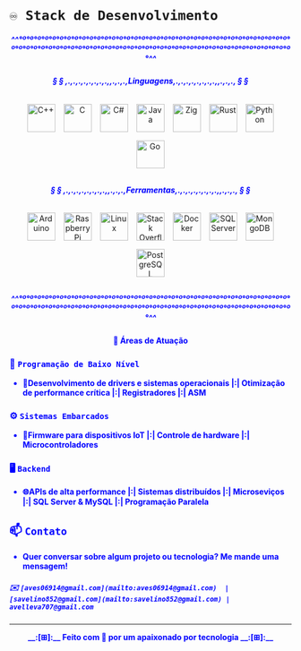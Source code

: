 # `♾️ Stack de Desenvolvimento`  
<div align="center">
    <h5><strong style="color: blue;">^^°º°º°º°º°º°º°º°º°º°º°º°º°º°º°º°º°º°º°º°º°º°º°º°º°º°º°º°º°º°º°º°º°º°º°º°º°º°º°º°º°º°º°º°º°º°º°º°º°º°º°º°º°º°º°º°º°º°º°º°º°º°º°º°º°º°º°º°º°º°º°º°º°º°º°^^</strong></h5>
</div>
<div align="center">
    <h6><strong style="color: blue;">§ § ,.,.,.,.,.,.,.,.,,.,.,.,Linguagens,.,.,.,.,.,.,.,.,,.,.,., § §</strong></h6>
</div>
<div align="center">
    <div style="display: flex; flex-wrap: wrap; justify-content: center; gap: 15px; margin: 30px 0;">
        <!-- Tecnologias existentes -->
        <a href="https://isocpp.org/" target="_blank" title="C++">
            <img src="https://upload.wikimedia.org/wikipedia/commons/thumb/1/18/ISO_C%2B%2B_Logo.svg/1822px-ISO_C%2B%2B_Logo.svg.png" alt="C++" width="50" height="50">
        </a>
        <a href="https://www.iso.org/standard/74528.html" target="_blank" title="C">
            <img src="https://upload.wikimedia.org/wikipedia/commons/thumb/1/18/C_Programming_Language.svg/926px-C_Programming_Language.svg.png" alt="C" width="50" height="50">
        </a>
        <a href="https://dotnet.microsoft.com/" target="_blank" title="C#">
            <img src="https://upload.wikimedia.org/wikipedia/commons/thumb/b/bd/Logo_C_sharp.svg/1820px-Logo_C_sharp.svg.png" alt="C#" width="50" height="50">
        </a>
        <a href="https://www.java.com/" target="_blank" title="Java">
            <img src="https://upload.wikimedia.org/wikipedia/en/3/30/Java_programming_language_logo.svg" alt="Java" width="50" height="50">
        </a>
        <a href="https://ziglang.org/" target="_blank" title="Zig">
            <img src="https://uxwing.com/wp-content/themes/uxwing/download/brands-and-social-media/zig-programming-language-icon.png" alt="Zig" width="50" height="50">
        </a>
        <a href="https://www.rust-lang.org/" target="_blank" title="Rust">
            <img src="https://e7.pngegg.com/pngimages/114/914/png-clipart-rust-programming-language-logo-machine-learning-haskell-crab-animals-cartoon.png" alt="Rust" width="50" height="50">
        </a>
        <a href="https://www.python.org/" target="_blank" title="Python">
            <img src="https://upload.wikimedia.org/wikipedia/commons/thumb/0/0a/Python.svg/1200px-Python.svg.png" alt="Python" width="50" height="50">
        </a>
        <a href="https://go.dev/" target="_blank" title="Go">
            <img src="https://iconlogovector.com/uploads/images/2024/04/lg-6619d74e0c9e1-GO-Golang.webp" alt="Go" width="50" height="50">
        </a>
    </div>
</div>
<div align="center">
    <h6><strong style="color: blue;">§ § ,.,.,.,.,.,.,.,.,,.,.,.,Ferramentas,.,.,.,.,.,.,.,.,,.,.,., § §</strong></h6>
</div>
<div align="center">
    <div style="display: flex; flex-wrap: wrap; justify-content: center; gap: 15px; margin: 30px 0;">
        <!-- Tecnologias existentes -->
        <a href="https://www.arduino.cc/" target="_blank" title="Arduino">
            <img src="https://upload.wikimedia.org/wikipedia/commons/8/87/Arduino_Logo.svg" alt="Arduino" width="50" height="50">
        </a>
        <a href="https://www.raspberrypi.org/" target="_blank" title="Raspberry Pi">
            <img src="https://upload.wikimedia.org/wikipedia/en/thumb/c/cb/Raspberry_Pi_Logo.svg/1920px-Raspberry_Pi_Logo.svg.png" alt="Raspberry Pi" width="50" height="50">
        </a>
        <a href="https://www.linux.org/" target="_blank" title="Linux">
            <img src="https://upload.wikimedia.org/wikipedia/commons/a/af/Tux.png" alt="Linux" width="50" height="50">
        </a>
        <a href="https://stackoverflow.com/" target="_blank" title="Stack Overflow">
            <img src="https://upload.wikimedia.org/wikipedia/commons/e/ef/Stack_Overflow_icon.svg" alt="Stack Overflow" width="50" height="50">
        </a>
        <a href="https://www.docker.com/" target="_blank" title="Docker">
            <img src="https://www.docker.com/wp-content/uploads/2022/03/vertical-logo-monochromatic.png" alt="Docker" width="50" height="50">
        </a>
        <a href="https://www.microsoft.com/sql-server/" target="_blank" title="SQL Server">
            <img src="https://lirp.cdn-website.com/9e5fcf4a/dms3rep/multi/opt/SQL-Server-Logo-640w.jpg" alt="SQL Server" width="50" height="50">
        </a>
        <a href="https://www.mongodb.com/" target="_blank" title="MongoDB">
            <img src="https://www.mongodb.com/assets/images/global/leaf.png" alt="MongoDB" width="50" height="50">
        </a>
        <a href="https://www.postgresql.org/" target="_blank" title="PostgreSQL">
            <img src="https://www.postgresql.org/media/img/about/press/elephant.png" alt="PostgreSQL" width="50" height="50">
        </a>
    </div>
</div>
<div align="center">
    <h5><strong style="color: blue;">^^°º°º°º°º°º°º°º°º°º°º°º°º°º°º°º°º°º°º°º°º°º°º°º°º°º°º°º°º°º°º°º°º°º°º°º°º°º°º°º°º°º°º°º°º°º°º°º°º°º°º°º°º°º°º°º°º°º°º°º°º°º°º°º°º°º°º°º°º°º°º°º°º°º°º°^^</strong></h5>
</div>

<div align="center"><h4><strong style="color: blue;"><p>🎯 Áreas de Atuação</p></h4></div>

### 🔧 `Programação de Baixo Nível` 
- 🔹Desenvolvimento de drivers e sistemas operacionais |:| Otimização de performance crítica |:| Registradores |:| ASM
### ⚙️ `Sistemas Embarcados`  
- 🔺Firmware para dispositivos IoT |:| Controle de hardware |:| Microcontroladores
### 🖥️ `Backend`  
- 🌐APIs de alta performance |:| Sistemas distribuídos |:| Microseviços |:| SQL Server & MySQL |:| Programação Paralela
## 📫 `Contato`
-  Quer conversar sobre algum projeto ou tecnologia? Me mande uma mensagem!  

##### ✉️ `[aves06914@gmail.com](mailto:aves06914@gmail.com)  | [savelino852@gmail.com](mailto:savelino852@gmail.com) | avelleva707@gmail.com`
---
<p align="center">__:[⊞]:__ Feito com 💙 por um apaixonado por tecnologia __:[⊞]:__</p>
